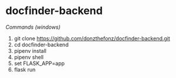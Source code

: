 # docfinder-backend

*Commands (windows)*
1. git clone https://github.com/donzthefonz/docfinder-backend.git
2. cd docfinder-backend
3. pipenv install
4. pipenv shell
5. set FLASK_APP=app
6. flask run
